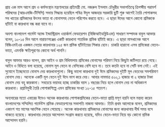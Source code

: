 প্রায় এক মাস আগে শ্রম ও কর্মসংস্থান মন্ত্রণালয়ের প্রতিমন্ত্রী মো. নজরুল ইসলাম চৌধুরীর সভাপতিত্বে ত্রিপক্ষীয় পরামর্শ পরিষদের (আরএমজি-টিসিসি) সভায় সিদ্ধান্ত হয়েছিল পবিত্র ঈদুল আজহার সরকারি ছুটি শুরু আগেই তৈরি পোশাকসহ সব খাতের শ্রমিকদের উৎসব ভাতা বা বোনাসসহ বেতন পরিশোধ করতে হবে। এ ছাড়া ঈদের আগে কোনো শ্রমিককে ছাঁটাই বা কারখানা বন্ধ করা যাবে না।

অবশ্য বাংলাদেশ গার্মেন্ট অ্যান্ড ইন্ডাস্ট্রিয়াল ওয়ার্কার্স ফেডারেশন (বিজিআইডব্লিউএফ) সাধারণ সম্পাদক বাবুল আক্তার বলেন, ১০-১৫ দিন আগে নারায়ণগঞ্জের একটি কারখানা শতাধিক শ্রমিক ছাঁটাই করে। এ ছাড়া মাসখানেক আগে বিজিএমইএর একজন নেতার কারখানার ১২৫ জন শ্রমিক ছাঁটাইয়ের শিকার হোন। চাকরি হারানো এসব শ্রমিকেরা বেতন-ভাতা, এমনকি ক্ষতিপূরণের কোনো অর্থ পাননি।

বাবুল আক্তার আরও বলেন, শ্রম আইন ও শ্রম বিধিমালায় শ্রমিকের বোনাসের পরিমাণ নিয়ে কিছুটা জটিলতা রয়ে গেছে। আইন ও বিধিতে বলা হয়েছে, বোনাস মূল বেতন বা বেসিকের বেশি হবে না। তবে কতটা হবে না সেটি বলা নেই। এই সুযোগে ইচ্ছেমতো বোনাস দেয় কারখানাগুলো। কিছু ভালো কারখানা দুই ঈদে শ্রমিকদের দুইটি মূল বেতনের সমপরিমাণ বোনাস দেয়। অনেকে একটি মূল বেতন দুই ঈদে ভাগ করে দেয়। আবার নামমাত্র ৫০০,১ হাজার বা ২ হাজার টাকা বোনাস দেয় বহু কারকানা। সবচেয়ে ভয়াবহ হচ্ছে চাকরির বয়স ১ বছরের নিচে হলে বোনাস দেয় না অধিকাংশ কারখানা। রপ্তানিমুখী তৈরি পোশাকশিল্পে এমন শ্রমিকের সংখ্যা ১২-১৫ শতাংশ।

অন্যবারের মতো এবারের ঈদেও অনেক কারখানার পোশাকশ্রমিকের বেতন-ভাতা প্রাপ্তি মসৃণ হয়নি বলে মন্তব্য করেন বাংলাদেশের সম্মিলিত গার্মেন্টস শ্রমিক ফেডারেশনের সভাপতি নাজমা আক্তার। তিনি প্রথম আলোকে বলেন, শ্রমিকদের একাংশ গত মাসের আংশিক বেতন পেয়েছে। অনেক কারখানায় শ্রমিকদের বোনাসের জন্য কারখানায় দীর্ঘ সময় বসে থাকতে হয়েছে। কারখানার ভেতরে আন্দোলন সংগ্রাম করতে হয়েছে, যদিও বেতন-ভাতা নিয়ে বড় কোনো শ্রমিক আন্দোলন হয়নি।
